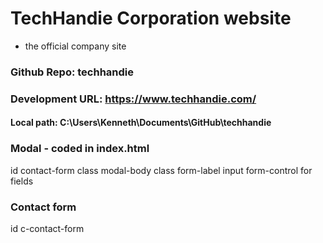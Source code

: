 # TechHandie Corporation website
* the official company site
### Github Repo: techhandie
### Development URL: https://www.techhandie.com/
#### Local path: C:\Users\Kenneth\Documents\GitHub\techhandie

### Modal - coded in index.html
id contact-form class modal-body
class form-label
input form-control for fields

### Contact form
id c-contact-form
